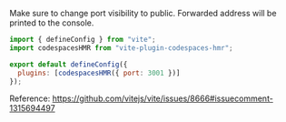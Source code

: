 Make sure to change port visibility to public. Forwarded address will be printed to the console.

```js
import { defineConfig } from "vite";
import codespacesHMR from "vite-plugin-codespaces-hmr";

export default defineConfig({
  plugins: [codespacesHMR({ port: 3001 })]
});
```

Reference: https://github.com/vitejs/vite/issues/8666#issuecomment-1315694497
